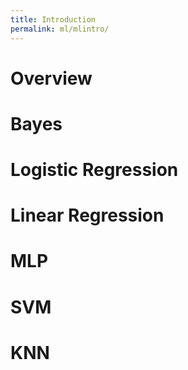 ```yaml
---
title: Introduction
permalink: ml/mlintro/
---
```

# Overview
# Bayes
# Logistic Regression
# Linear Regression
# MLP
# SVM
# KNN
